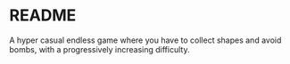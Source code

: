 # README

A hyper casual endless game where you have to collect shapes and avoid bombs, with a progressively increasing difficulty.

